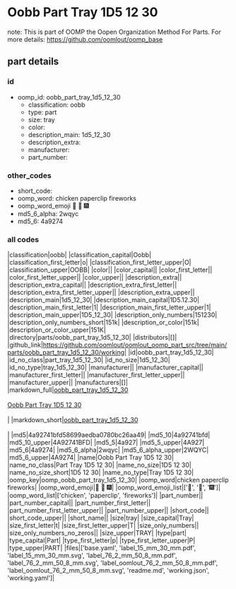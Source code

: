 # Oobb Part Tray 1D5 12 30  

note: This is part of OOMP the Oopen Organization Method For Parts. For more details: https://github.com/oomlout/oomp_base

##  part details





### id
* oomp_id: oobb_part_tray_1d5_12_30
  * classification: oobb
  * type: part
  * size: tray
  * color: 
  * description_main: 1d5_12_30
  * description_extra: 
  * manufacturer: 
  * part_number: 

### other_codes
* short_code: 
* oomp_word: chicken paperclip fireworks
* oomp_word_emoji :chicken: :paperclip: :fireworks:
* md5_6_alpha: 2wqyc
* md5_6: 4a9274

### all codes 
|classification|oobb|
|classification_capital|Oobb|
|classification_first_letter|o|
|classification_first_letter_upper|O|
|classification_upper|OOBB|
|color||
|color_capital||
|color_first_letter||
|color_first_letter_upper||
|color_upper||
|description_extra||
|description_extra_capital||
|description_extra_first_letter||
|description_extra_first_letter_upper||
|description_extra_upper||
|description_main|1d5_12_30|
|description_main_capital|1D5.12.30|
|description_main_first_letter|1|
|description_main_first_letter_upper|1|
|description_main_upper|1D5_12_30|
|description_only_numbers|151230|
|description_only_numbers_short|151k|
|description_or_color|151k|
|description_or_color_upper|151K|
|directory|parts/oobb_part_tray_1d5_12_30|
|distributors|[]|
|github_link|https://github.com/oomlout/oomlout_oomp_part_src/tree/main/parts/oobb_part_tray_1d5_12_30/working|
|id|oobb_part_tray_1d5_12_30|
|id_no_class|part_tray_1d5_12_30|
|id_no_size|1d5_12_30|
|id_no_type|tray_1d5_12_30|
|manufacturer||
|manufacturer_capital||
|manufacturer_first_letter||
|manufacturer_first_letter_upper||
|manufacturer_upper||
|manufacturers|[]|
|markdown_full|[oobb_part_tray_1d5_12_30](https://github.com/oomlout/oomlout_oomp_part_src/tree/main/parts/oobb_part_tray_1d5_12_30/working)<br>[](https://github.com/oomlout/oomlout_oomp_part_src/tree/main/parts/oobb_part_tray_1d5_12_30/working)<br>[Oobb Part Tray 1D5 12 30](https://github.com/oomlout/oomlout_oomp_part_src/tree/main/parts/oobb_part_tray_1d5_12_30/working)<br><br>|
|markdown_short|[oobb_part_tray_1d5_12_30](https://github.com/oomlout/oomlout_oomp_part_src/tree/main/parts/oobb_part_tray_1d5_12_30/working)<br><br>|
|md5|4a92741bfd58699aedba0780bc26aa49|
|md5_10|4a92741bfd|
|md5_10_upper|4A92741BFD|
|md5_5|4a927|
|md5_5_upper|4A927|
|md5_6|4a9274|
|md5_6_alpha|2wqyc|
|md5_6_alpha_upper|2WQYC|
|md5_6_upper|4A9274|
|name|Oobb Part Tray 1D5 12 30|
|name_no_class|Part Tray 1D5 12 30|
|name_no_size|1D5 12 30|
|name_no_size_short|1D5 12 30|
|name_no_type|Tray 1D5 12 30|
|oomp_key|oomp_oobb_part_tray_1d5_12_30|
|oomp_word|chicken paperclip fireworks|
|oomp_word_emoji|:chicken: :paperclip: :fireworks:|
|oomp_word_emoji_list|[':chicken:', ':paperclip:', ':fireworks:']|
|oomp_word_list|['chicken', 'paperclip', 'fireworks']|
|part_number||
|part_number_capital||
|part_number_first_letter||
|part_number_first_letter_upper||
|part_number_upper||
|short_code||
|short_code_upper||
|short_name||
|size|tray|
|size_capital|Tray|
|size_first_letter|t|
|size_first_letter_upper|T|
|size_only_numbers||
|size_only_numbers_no_zeros||
|size_upper|TRAY|
|type|part|
|type_capital|Part|
|type_first_letter|p|
|type_first_letter_upper|P|
|type_upper|PART|
|files|['base.yaml', 'label_15_mm_30_mm.pdf', 'label_15_mm_30_mm.svg', 'label_76_2_mm_50_8_mm.pdf', 'label_76_2_mm_50_8_mm.svg', 'label_oomlout_76_2_mm_50_8_mm.pdf', 'label_oomlout_76_2_mm_50_8_mm.svg', 'readme.md', 'working.json', 'working.yaml']|
